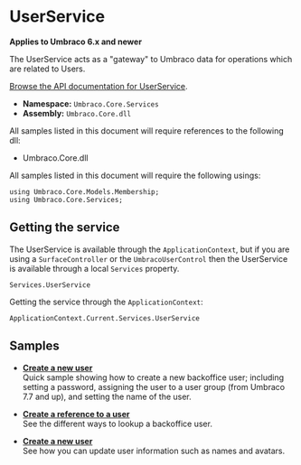 # UserService

**Applies to Umbraco 6.x and newer**

The UserService acts as a "gateway" to Umbraco data for operations which are related to Users.

[Browse the API documentation for UserService](https://our.umbraco.org/apidocs/csharp/api/Umbraco.Core.Services.UserService.html).

 * **Namespace:** `Umbraco.Core.Services` 
 * **Assembly:** `Umbraco.Core.dll`

All samples listed in this document will require references to the following dll:

* Umbraco.Core.dll

All samples listed in this document will require the following usings:
	
	using Umbraco.Core.Models.Membership;
	using Umbraco.Core.Services;

## Getting the service
The UserService is available through the `ApplicationContext`, but if you are using a `SurfaceController` or the `UmbracoUserControl` then the UserService is available through a local `Services` property.

	Services.UserService

Getting the service through the `ApplicationContext`:

	ApplicationContext.Current.Services.UserService

## Samples

* [**Create a new user**](./Create-a-new-user.md)<br />Quick sample showing how to create a new backoffice user; including setting a password, assigning the user to a user group (from Umbraco 7.7 and up), and setting the name of the user.

* [**Create a reference to a user**](./Get-a-reference-to-a-user.md)<br />See the different ways to lookup a backoffice user.

* [**Create a new user**](./Update-user-information.md)<br />See how you can update user information such as names and avatars.
